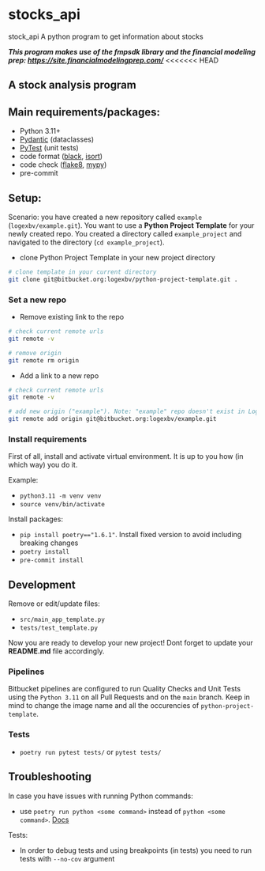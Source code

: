 # stocks_api
stock_api
A python program to get information about stocks

***This program makes use of the fmpsdk library and the
financial modeling prep: https://site.financialmodelingprep.com/***
<<<<<<< HEAD
## A stock analysis program

## Main requirements/packages:

- Python 3.11+
- [Pydantic](https://docs.pydantic.dev/latest/) (dataclasses)
- [PyTest](https://docs.pytest.org/en/7.4.x/) (unit tests)
- code format ([black](https://github.com/psf/black), [isort](https://pycqa.github.io/isort/))
- code check ([flake8](https://flake8.pycqa.org/en/latest/), [mypy](https://mypy.readthedocs.io/en/stable/))
- pre-commit

## Setup:
Scenario: you have created a new repository called `example` (`logexbv/example.git`). You want to use a **Python Project Template** for your newly created repo. You created a directory called `example_project` and navigated to the directory (`cd example_project`).

* clone Python Project Template in your new project directory
```bash
# clone template in your current directory
git clone git@bitbucket.org:logexbv/python-project-template.git .
```

### Set a new repo
- Remove existing link to the repo

```bash
# check current remote urls
git remote -v

# remove origin
git remote rm origin
```

- Add a link to a new repo

```bash
# check current remote urls
git remote -v

# add new origin ("example"). Note: "example" repo doesn't exist in Logex the bitbucket. It is used as example.
git remote add origin git@bitbucket.org:logexbv/example.git
```

### Install requirements
First of all, install and activate virtual environment. It is up to you how (in which way) you do it.

Example:

- `python3.11 -m venv venv`
- `source venv/bin/activate`

Install packages:

- `pip install poetry=="1.6.1"`. Install fixed version to avoid including breaking changes
- `poetry install`
- `pre-commit install`

## Development
Remove or edit/update files:

- `src/main_app_template.py`
- `tests/test_template.py`

Now you are ready to develop your new project! Dont forget to update your **README.md** file accordingly.

### Pipelines

Bitbucket pipelines are configured to run Quality Checks and Unit Tests using the `Python 3.11` on all Pull Requests and on the `main` branch. Keep in mind to change the image name and all the occurencies of `python-project-template`.

### Tests

- `poetry run pytest tests/` or `pytest tests/`


## Troubleshooting

In case you have issues with running Python commands:

- use `poetry run python <some command>` instead of `python <some command>`. [Docs](https://python-poetry.org/docs/basic-usage/#using-poetry-run)

Tests:

- In order to debug tests and using breakpoints (in tests) you need to run tests with `--no-cov` argument
